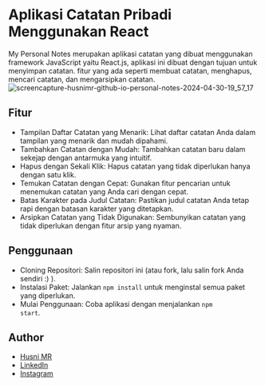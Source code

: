 # Aplikasi Catatan Pribadi Menggunakan React

My Personal Notes merupakan aplikasi catatan yang dibuat menggunakan framework JavaScript yaitu React.js, aplikasi ini dibuat dengan tujuan untuk menyimpan catatan. fitur yang ada seperti membuat catatan, menghapus, mencari catatan, dan mengarsipkan catatan.
![screencapture-husnimr-github-io-personal-notes-2024-04-30-19_57_17](https://github.com/husnimr/personal-notes/assets/118866154/ee85516f-452b-4189-82ba-c6ae15f4744f)

## Fitur
- Tampilan Daftar Catatan yang Menarik: Lihat daftar catatan Anda dalam tampilan yang menarik dan mudah dipahami.
- Tambahkan Catatan dengan Mudah: Tambahkan catatan baru dalam sekejap dengan antarmuka yang intuitif.
- Hapus dengan Sekali Klik: Hapus catatan yang tidak diperlukan hanya dengan satu klik.
- Temukan Catatan dengan Cepat: Gunakan fitur pencarian untuk menemukan catatan yang Anda cari dengan cepat.
- Batas Karakter pada Judul Catatan: Pastikan judul catatan Anda tetap rapi dengan batasan karakter yang ditetapkan.
- Arsipkan Catatan yang Tidak Digunakan: Sembunyikan catatan yang tidak diperlukan dengan fitur arsip yang nyaman.

## Penggunaan
- Cloning Repositori: Salin repositori ini (atau fork, lalu salin fork Anda sendiri :) ).
- Instalasi Paket: Jalankan <code>npm install</code> untuk menginstal semua paket yang diperlukan.
- Mulai Penggunaan: Coba aplikasi dengan menjalankan <code>npm start</code>.

## Author
- [Husni MR](https://github.com/husnimr/)
- [LinkedIn](https://www.linkedin.com/in/husnimubarokramadhan/)
- [Instagram](https://www.instagram.com/husnimbrrk)
